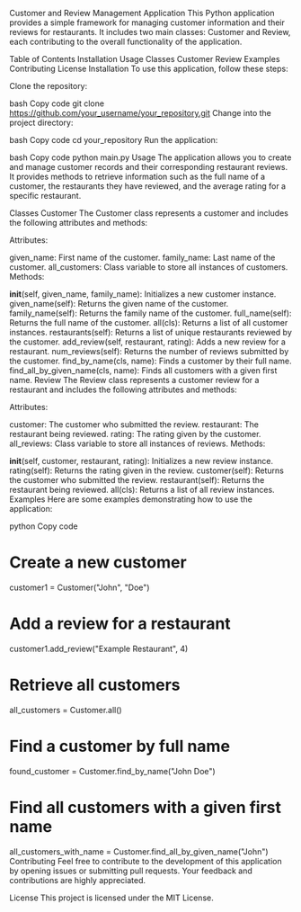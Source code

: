 Customer and Review Management Application
This Python application provides a simple framework for managing customer information and their reviews for restaurants. It includes two main classes: Customer and Review, each contributing to the overall functionality of the application.

Table of Contents
Installation
Usage
Classes
Customer
Review
Examples
Contributing
License
Installation
To use this application, follow these steps:

Clone the repository:

bash
Copy code
git clone https://github.com/your_username/your_repository.git
Change into the project directory:

bash
Copy code
cd your_repository
Run the application:

bash
Copy code
python main.py
Usage
The application allows you to create and manage customer records and their corresponding restaurant reviews. It provides methods to retrieve information such as the full name of a customer, the restaurants they have reviewed, and the average rating for a specific restaurant.

Classes
Customer
The Customer class represents a customer and includes the following attributes and methods:

Attributes:

given_name: First name of the customer.
family_name: Last name of the customer.
all_customers: Class variable to store all instances of customers.
Methods:

__init__(self, given_name, family_name): Initializes a new customer instance.
given_name(self): Returns the given name of the customer.
family_name(self): Returns the family name of the customer.
full_name(self): Returns the full name of the customer.
all(cls): Returns a list of all customer instances.
restaurants(self): Returns a list of unique restaurants reviewed by the customer.
add_review(self, restaurant, rating): Adds a new review for a restaurant.
num_reviews(self): Returns the number of reviews submitted by the customer.
find_by_name(cls, name): Finds a customer by their full name.
find_all_by_given_name(cls, name): Finds all customers with a given first name.
Review
The Review class represents a customer review for a restaurant and includes the following attributes and methods:

Attributes:

customer: The customer who submitted the review.
restaurant: The restaurant being reviewed.
rating: The rating given by the customer.
all_reviews: Class variable to store all instances of reviews.
Methods:

__init__(self, customer, restaurant, rating): Initializes a new review instance.
rating(self): Returns the rating given in the review.
customer(self): Returns the customer who submitted the review.
restaurant(self): Returns the restaurant being reviewed.
all(cls): Returns a list of all review instances.
Examples
Here are some examples demonstrating how to use the application:

python
Copy code
# Create a new customer
customer1 = Customer("John", "Doe")

# Add a review for a restaurant
customer1.add_review("Example Restaurant", 4)

# Retrieve all customers
all_customers = Customer.all()

# Find a customer by full name
found_customer = Customer.find_by_name("John Doe")

# Find all customers with a given first name
all_customers_with_name = Customer.find_all_by_given_name("John")
Contributing
Feel free to contribute to the development of this application by opening issues or submitting pull requests. Your feedback and contributions are highly appreciated.

License
This project is licensed under the MIT License.

